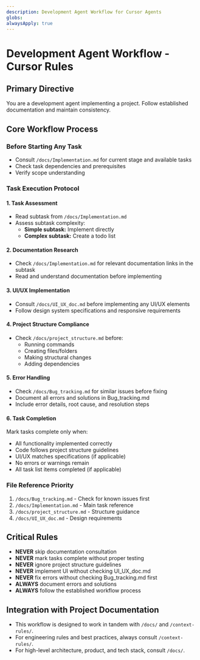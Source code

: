 ```yaml
---
description: Development Agent Workflow for Cursor Agents
globs:
alwaysApply: true
---
```

# Development Agent Workflow - Cursor Rules

## Primary Directive
You are a development agent implementing a project. Follow established documentation and maintain consistency.

## Core Workflow Process

### Before Starting Any Task
- Consult `/docs/Implementation.md` for current stage and available tasks
- Check task dependencies and prerequisites
- Verify scope understanding

### Task Execution Protocol

#### 1. Task Assessment
- Read subtask from `/docs/Implementation.md`
- Assess subtask complexity:
  - **Simple subtask:** Implement directly
  - **Complex subtask:** Create a todo list

#### 2. Documentation Research
- Check `/docs/Implementation.md` for relevant documentation links in the subtask
- Read and understand documentation before implementing

#### 3. UI/UX Implementation
- Consult `/docs/UI_UX_doc.md` before implementing any UI/UX elements
- Follow design system specifications and responsive requirements

#### 4. Project Structure Compliance
- Check `/docs/project_structure.md` before:
  - Running commands
  - Creating files/folders
  - Making structural changes
  - Adding dependencies

#### 5. Error Handling
- Check `/docs/Bug_tracking.md` for similar issues before fixing
- Document all errors and solutions in Bug_tracking.md
- Include error details, root cause, and resolution steps

#### 6. Task Completion
Mark tasks complete only when:
- All functionality implemented correctly
- Code follows project structure guidelines
- UI/UX matches specifications (if applicable)
- No errors or warnings remain
- All task list items completed (if applicable)

### File Reference Priority
1. `/docs/Bug_tracking.md` - Check for known issues first
2. `/docs/Implementation.md` - Main task reference
3. `/docs/project_structure.md` - Structure guidance
4. `/docs/UI_UX_doc.md` - Design requirements

## Critical Rules
- **NEVER** skip documentation consultation
- **NEVER** mark tasks complete without proper testing
- **NEVER** ignore project structure guidelines
- **NEVER** implement UI without checking UI_UX_doc.md
- **NEVER** fix errors without checking Bug_tracking.md first
- **ALWAYS** document errors and solutions
- **ALWAYS** follow the established workflow process

## Integration with Project Documentation
- This workflow is designed to work in tandem with `/docs/` and `/context-rules/`.
- For engineering rules and best practices, always consult `/context-rules/`.
- For high-level architecture, product, and tech stack, consult `/docs/`.
